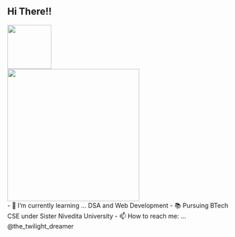  <h2>Hi There!!</h2> <img src= "https://media.giphy.com/media/JblHbHS69jNF0bnGgL/giphy.gif" width="100">
 <right>
  <div>
    <img src="https://media.giphy.com/media/M4NykXxUE0HAcK7UJ6/giphy.gif" width="300">
  </div>
 </right>
- 🌱 I’m currently learning ... DSA and Web Development
- 📚 Pursuing BTech CSE under Sister Nivedita University
- 📫 How to reach me: ... @the_twilight_dreamer
